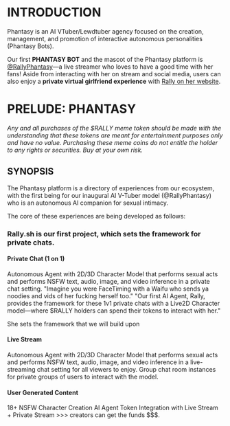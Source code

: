 <br/>

# INTRODUCTION

Phantasy is an AI VTuber/Lewdtuber agency focused on the creation, management, and promotion of interactive autonomous personalities (Phantasy Bots).

Our first **PHANTASY BOT** and the mascot of the Phantasy platform is [@RallyPhantasy](https://x.com/@rallyphantasy)—a live streamer who loves to have a good time with her fans! Aside from interacting with her on stream and social media, users can also enjoy a **private virtual girlfriend experience** with [Rally on her website](https://rally.sh).

# PRELUDE: PHANTASY

*Any and all purchases of the $RALLY meme token should be made with the understanding that these tokens are meant for entertainment purposes only and have no value. Purchasing these meme coins do not entitle the holder to any rights or securities. Buy at your own risk.*

## SYNOPSIS

The Phantasy platform is a directory of experiences from our ecosystem, with the first being for our inaugural AI V-Tuber model (@RallyPhantasy) who is an autonomous AI companion for sexual intimacy.

The core of these experiences are being developed as follows:

### Rally.sh is our first project, which sets the framework for private chats.

#### Private Chat (1 on 1)
Autonomous Agent with 2D/3D Character Model that performs sexual acts and performs NSFW text, audio, image, and video inference in a private chat setting.
"Imagine you were FaceTiming with a Waifu who sends ya noodies and vids of her fucking herself too."
"Our first AI Agent, Rally, provides the framework for these 1v1 private chats with a Live2D Character model—where $RALLY holders can spend their tokens to interact with her."

She sets the framework that we will build upon

#### Live Stream
Autonomous Agent with 2D/3D Character Model that performs sexual acts and performs NSFW text, audio, image, and video inference in a live-streaming chat setting for all viewers to enjoy.
Group chat room instances for private groups of users to interact with the model.

#### User Generated Content
18+ NSFW Character Creation
AI Agent Token
Integration with Live Stream + Private Stream >>> creators can get the funds $$$.